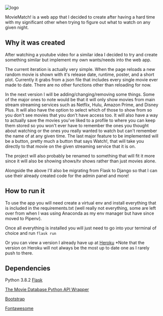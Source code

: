 ![logo](https://i.imgur.com/JE5v1H6.png)

MovieMatch! is a web app that I decided to create after having a hard time with my significant other when trying to figure out what to watch on any given night.

## Why it was created
After watching a youtube video for a similar idea I decided to try and create something similar but implement my own wants/needs into the web app.

The current iteration is actually very simple. When the page reloads a new random movie is shown with it's release date, runtime, poster, and a short plot. Currently it grabs from a json file that includes every single movie ever made to date. There are no other functions other than reloading for now. 

In the next version I will be adding/changing/removing some things. Some of the major ones to note would be that it will only show movies from main stream streaming services such as Netflix, Hulu, Amazon Prime, and Disney Plus. It will also have the option to select which of those to show from so you don't see movies that you don't have access too. It will also have a way to actually save the movies you've liked to a profile to where you can keep them stored so you won't ever have to remember the ones you thought about watching or the ones you really wanted to watch but can't remember the name of at any given time. The last major feature to be implemented will be a button, pretty much a button that says Watch!, that will take you directly to that movie on the given streaming service that it is on.

The project will also probably be renamed to something that will fit it more since it will also be showing shows/tv shows rather than just movies alone.

Alongside the above I'll also be migrating from Flask to Django so that I can use their already created code for the admin panel and more!

## How to run it

To use the app you will need create a virtual env and install everything that is included in the requirements.txt (well really not everything, some are left over from when I was using Anaconda as my env manager but have since moved to Pipenv). 

Once all everything is installed you will just need to go into your terminal of choice and run
`flask run`

Or you can view a version I already have up at [Heroku](https://themoviematcher.herokuapp.com/)
*Note that the version on Heroku will not always be the most up to date one as I rarely push to there.

## Dependencies

Python 3.8.2
[Flask](https://flask.palletsprojects.com/en/1.1.x/)

[The Movie Database Python API Wrapper](https://pypi.org/project/tmdbsimple/)

[Bootstrap](https://getbootstrap.com/)

[Fontawesome](https://fontawesome.com/)

